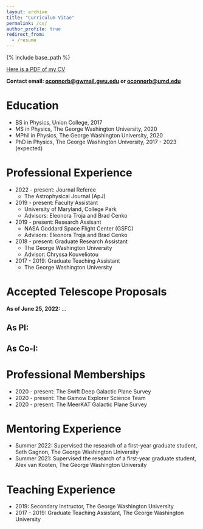 ```yaml
---
layout: archive
title: "Curriculum Vitae"
permalink: /cv/
author_profile: true
redirect_from:
  - /resume
---
```


{% include base_path %}

[Here is a PDF of my CV](/brendanoconnor.github.io/files/CV.pdf)

**Contact email: oconnorb@gwmail.gwu.edu or oconnorb@umd.edu**

Education
======
* BS in Physics, Union College, 2017
* MS in Physics, The George Washington University, 2020
* MPhil in Physics, The George Washington University, 2020
* PhD in Physics, The George Washington University, 2017 - 2023 (expected)

Professional Experience
======
* 2022 - present: Journal Referee
  * The Astrophysical Journal (ApJ)
* 2019 - present: Faculty Assistant
  * University of Maryland, College Park
  * Advisors: Eleonora Troja and Brad Cenko
* 2019 - present: Research Assisant
  * NASA Goddard Space Flight Center (GSFC)
  * Advisors: Eleonora Troja and Brad Cenko
* 2018 - present: Graduate Research Assistant
  * The George Washington University
  * Advisor: Chryssa Kouveliotou
* 2017 - 2019: Graduate Teaching Assistant
  * The George Washington University

Accepted Telescope Proposals
======

**As of June 25, 2022:** ...

As PI:
------

As Co-I:
------

Professional Memberships
======
* 2020 -  present: The Swift Deep Galactic Plane Survey
* 2020 -  present: The Gamow Explorer Science Team
* 2020 -  present: The MeerKAT Galactic Plane Survey

Mentoring Experience
======

* Summer 2022: Supervised the research of a first-year graduate student, Seth Gagnon, The George Washington University
* Summer 2021: Supervised the research of a first-year graduate student, Alex van Kooten, The George Washington University

Teaching Experience
======

* 2019: Secondary Instructor, The George Washington University
* 2017 - 2019: Graduate Teaching Assistant, The George Washington University
  
